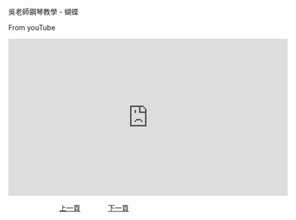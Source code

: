 ﻿---
---
吳老師鋼琴教學 - 蝴蝶

From youTube
<iframe width="560" height="315" src="https://www.youtube.com/embed/3GhpFwGqYx0" title="蝴蝶" frameborder="0" allow="accelerometer; autoplay; clipboard-write; encrypted-media; gyroscope; picture-in-picture; web-share" allowfullscreen></iframe>

&nbsp;&nbsp;&nbsp;&nbsp;&nbsp;&nbsp;&nbsp;&nbsp;&nbsp;&nbsp;&nbsp;&nbsp;
&nbsp;&nbsp;&nbsp;&nbsp;&nbsp;&nbsp;&nbsp;&nbsp;&nbsp;&nbsp;&nbsp;&nbsp;
[上一頁](T-HappyBirthday)
&nbsp;&nbsp;&nbsp;&nbsp;&nbsp;&nbsp;&nbsp;&nbsp;&nbsp;&nbsp;&nbsp;&nbsp;
[下一頁](T-EdelWeiss)





